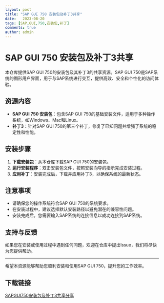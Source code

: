 ```yaml
---
layout: post
title: "SAP GUI 750 安装包及补丁3共享"
date:   2023-08-20
tags: [SAP,GUI,750,安装包,补丁]
comments: true
author: admin
---
```

# SAP GUI 750 安装包及补丁3共享

本仓库提供SAP GUI 750的安装包及其补丁3的共享资源。SAP GUI 750是SAP系统的图形用户界面，用于与SAP系统进行交互，提供高效、安全和个性化的访问体验。

## 资源内容

- **SAP GUI 750 安装包**：包含SAP GUI 750的基础安装文件，适用于多种操作系统，如Windows、Mac和Linux。
- **补丁3**：针对SAP GUI 750的第三个补丁，修复了已知问题并增强了系统的稳定性和性能。

## 安装步骤

1. **下载安装包**：从本仓库下载SAP GUI 750的安装包。
2. **运行安装程序**：双击安装包文件，按照安装向导的指示完成安装过程。
3. **应用补丁**：安装完成后，下载并应用补丁3，以确保系统的最新状态。

## 注意事项

- 请确保您的操作系统符合SAP GUI 750的系统要求。
- 在安装过程中，建议选择默认安装路径以避免潜在的兼容性问题。
- 安装完成后，您需要输入SAP系统的连接信息以成功连接到SAP系统。

## 支持与反馈

如果您在安装或使用过程中遇到任何问题，欢迎在仓库中提出Issue，我们将尽快为您提供帮助。

---

希望本资源能够帮助您顺利安装和使用SAP GUI 750，提升您的工作效率。

## 下载链接

[SAPGUI750安装包及补丁3共享分享](https://pan.quark.cn/s/23a4671d4d06)